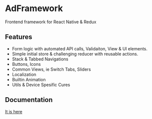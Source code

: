 # AdFramework
Frontend framework for React Native & Redux

## Features
* Form logic with automated API calls, Validaiton, View & UI elements.
* Simple initial store & challenging reducer with reusable actions.
* Stack & Tabbed Navigations
* Buttons, Icons
* Common Views, ie Switch Tabs, Sliders
* Localization
* Builtin Animation
* Utils & Device Spesific Cures

## Documentation
[It is here](http://addocs.asimdemirag.com)
